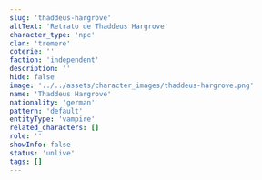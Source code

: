 ```yaml
---
slug: 'thaddeus-hargrove'
altText: 'Retrato de Thaddeus Hargrove'
character_type: 'npc'
clan: 'tremere'
coterie: ''
faction: 'independent'
description: ''
hide: false
image: '../../assets/character_images/thaddeus-hargrove.png'
name: 'Thaddeus Hargrove'
nationality: 'german'
pattern: 'default'
entityType: 'vampire'
related_characters: []
role: ''
showInfo: false
status: 'unlive'
tags: []
---
```

